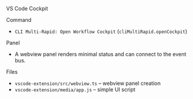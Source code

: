 VS Code Cockpit

Command
- `CLI Multi-Rapid: Open Workflow Cockpit` (`cliMultiRapid.openCockpit`)

Panel
- A webview panel renders minimal status and can connect to the event bus.

Files
- `vscode-extension/src/webview.ts` – webview panel creation
- `vscode-extension/media/app.js` – simple UI script

